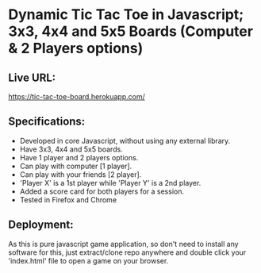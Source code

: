 
# Dynamic Tic Tac Toe in Javascript; 3x3, 4x4 and 5x5 Boards (Computer & 2 Players options)


## Live URL: 
https://tic-tac-toe-board.herokuapp.com/


## Specifications:
- Developed in core Javascript, without using any external library.
- Have 3x3, 4x4 and 5x5 boards.
- Have 1 player and 2 players options.
- Can play with computer [1 player].
- Can play with your friends [2 player].
- 'Player X' is a 1st player while 'Player Y' is a 2nd player.
- Added a score card for both players for a session.
- Tested in Firefox and Chrome


## Deployment:

As this is pure javascript game application, so don't need to install any software for this, just extract/clone repo anywhere and double click your 'index.html' file to open a game on your browser.
